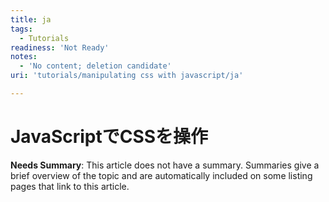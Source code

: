 ```yaml
---
title: ja
tags:
  - Tutorials
readiness: 'Not Ready'
notes:
  - 'No content; deletion candidate'
uri: 'tutorials/manipulating css with javascript/ja'

---
```

# JavaScriptでCSSを操作

**Needs Summary**: This article does not have a summary. Summaries give a brief overview of the topic and are automatically included on some listing pages that link to this article.

